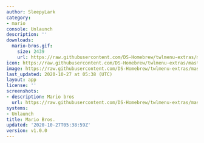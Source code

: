 ```yaml
---
author: SleepyLark
category:
- mario
console: Unlaunch
description: ''
downloads:
  mario-bros.gif:
    size: 2439
    url: https://raw.githubusercontent.com/DS-Homebrew/twlmenu-extras/master/_nds/TWiLightMenu/unlaunch/backgrounds/mario-bros.gif
icon: https://raw.githubusercontent.com/DS-Homebrew/twlmenu-extras/master/_nds/TWiLightMenu/unlaunch/backgrounds/mario-bros.gif
image: https://raw.githubusercontent.com/DS-Homebrew/twlmenu-extras/master/_nds/TWiLightMenu/unlaunch/backgrounds/mario-bros.gif
last_updated: 2020-10-27 at 05:38 (UTC)
layout: app
license: ''
screenshots:
- description: Mario bros
  url: https://raw.githubusercontent.com/DS-Homebrew/twlmenu-extras/master/_nds/TWiLightMenu/unlaunch/backgrounds/mario-bros.gif
systems:
- Unlaunch
title: Mario Bros.
updated: '2020-10-27T05:38:59Z'
version: v1.0.0
---
```

